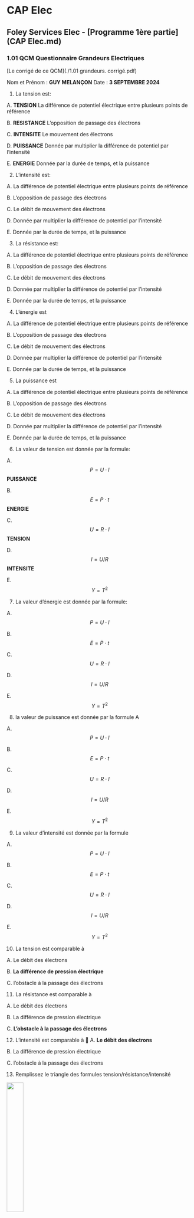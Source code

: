 # CAP Elec
## Foley Services Elec - [Programme 1ère partie](CAP Elec.md)

### 1.01 QCM Questionnaire Grandeurs Electriques

[Le corrigé de ce QCM](./1.01 grandeurs. corrigé.pdf)


Nom et Prénom	: **GUY MELANÇON**	Date : **3 SEPTEMBRE 2024**


1.	La tension est:

 A.	**TENSION** La différence de potentiel électrique entre plusieurs points de référence
 
 B.	**RESISTANCE** L’opposition de passage des électrons

 C. **INTENSITE** Le mouvement des électrons
 
 D. **PUISSANCE** Donnée par multiplier la différence de potentiel par l’intensité
 
 E.	 **ENERGIE** Donnée par la durée de temps, et la puissance

2. L’intensité est:

 A. La différence de potentiel électrique entre plusieurs points de référence
 
 B.	L’opposition de passage des électrons

 C. Le débit de mouvement des électrons

 D. Donnée par multiplier la différence de potentiel par l’intensité 
 
 E.	Donnée par la durée de temps, et la puissance

3.	La résistance est:

 A. La différence de potentiel électrique entre plusieurs points de référence
 
 B.	L’opposition de passage des électrons

 C. Le débit de mouvement des électrons

 D. Donnée par multiplier la différence de potentiel par l’intensité 
 
 E.	Donnée par la durée de temps, et la puissance

4.	L’énergie est

 A. La différence de potentiel électrique entre plusieurs points de référence
 
 B.	L’opposition de passage des électrons

 C. Le débit de mouvement des électrons

 D. Donnée par multiplier la différence de potentiel par l’intensité 
 
 E.	Donnée par la durée de temps, et la puissance

5.	La puissance est

 A. La différence de potentiel électrique entre plusieurs points de référence
 
 B.	L’opposition de passage des électrons

 C. Le débit de mouvement des électrons

 D. Donnée par multiplier la différence de potentiel par l’intensité 
 
 E.	Donnée par la durée de temps, et la puissance

6. La valeur de tension est donnée par la formule:

 A. $$P = U \cdot I$$ **PUISSANCE** 

 B. $$E = P \cdot t$$ **ENERGIE** 

 C. $$U = R \cdot I$$ **TENSION**

 D. $$I = U / R$$ **INTENSITE**

 E. $$Y = T^2$$

7.	La valeur d’énergie est donnée par la formule:

 A.	$$P = U \cdot I$$

 B. $$E = P \cdot t$$

 C. $$U = R \cdot I$$

 D. $$I = U / R$$

 E. $$Y = T^2$$

8.	la valeur de puissance est donnée par la formule A

 A.	$$P = U \cdot I$$

 B. $$E = P \cdot t$$

 C. $$U = R \cdot I$$

 D. $$I = U / R$$

 E. $$Y = T^2$$

9. La valeur d’intensité est donnée par la formule

 A.	$$P = U \cdot I$$

 B. $$E = P \cdot t$$

 C. $$U = R \cdot I$$

 D. $$I = U / R$$

 E. $$Y = T^2$$

10. La tension est comparable à

 A.	Le débit des électrons

 B.	**La différence de pression électrique**

 C.	l’obstacle à la passage des électrons

11. La résistance est comparable à

 A.	Le débit des électrons

 B.	La différence de pression électrique

 C.	**L’obstacle à la passage des électrons**

12. L’intensité est comparable à
 A.	**Le débit des électrons**

 B.	La différence de pression électrique

 C.	l’obstacle à la passage des électrons

13. Remplissez le triangle des formules	tension/résistance/intensité

<img src="./U_R_I.png" width="30%">

14. Remplissez le triangle des formules	tension/puissance/intensité

<img src="./P_U_I.png" width="30%">

15. Remplissez le triangle des formules	puissance/temps/énergie

<img src="./W_P_t.png" width="30%">

16. Le cuivre est un:

 A.	Isolant
 
 B.	Semi-conducteur
 
 C.	**Conducteur**
 
 D.	Barrière électrique
 
 E.	Energie


17. Le plastique est un:

 A.	**Isolant**
 
 B.	Semi-conducteur
 
 C.	Conducteur
 
 D.	Barrière électrique
 
 E.	Energie


18. L'air est un:

 A.	**Isolant**
 
 B.	Semi-conducteur
 
 C.	Conducteur
 
 D.	Barrière électrique
 
 E.	Energie

19. Un matériau conducteur:

 A.	Créer un obstacle au passage du courant
 
 B.	Laisse passer le courant dans un seul sens
 
 C.	**Laisse passer le courant dans les deux sens**
 
 D.	Est toujours en cuivre

 E.	Refroidis avec le passage du courant

20.	Un matériau isolant:

 A.	**Créer un obstacle au passage du courant**
 
 B.	Laisse passer le courant dans un seul sens
 
 C.	Laisse passer le courant dans les deux sens
 
 D.	Est toujours en cuivre

 E.	Refroidis avec le passage du courant
